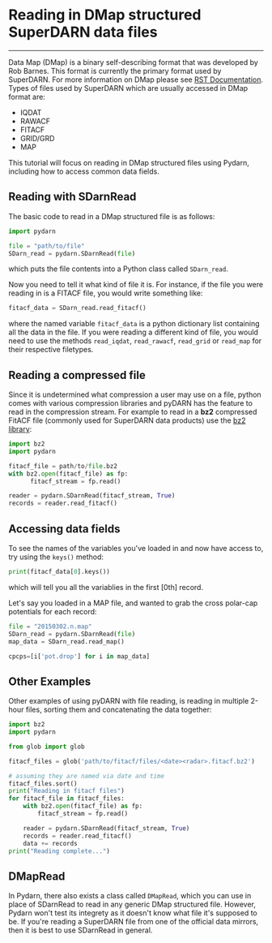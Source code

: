 # Reading in DMap structured SuperDARN data files
---

Data Map (DMap) is a binary self-describing format that was developed by Rob Barnes. 
This format is currently the primary format used by SuperDARN. 
For more information on DMap please see [RST Documentation](https://radar-software-toolkit-rst.readthedocs.io/en/latest/).
Types of files used by SuperDARN which are usually accessed in DMap format are:
- IQDAT
- RAWACF
- FITACF
- GRID/GRD
- MAP

This tutorial will focus on reading in DMap structured files using Pydarn, including how to access common data fields.

## Reading with SDarnRead

The basic code to read in a DMap structured file is as follows:
```python
import pydarn

file = "path/to/file"
SDarn_read = pydarn.SDarnRead(file)
```
which puts the file contents into a Python class called `SDarn_read`. 

Now you need to tell it what kind of file it is. For instance, if the file you were reading in is a FITACF file, you would write something like:
```python
fitacf_data = SDarn_read.read_fitacf()
```
where the named variable `fitacf_data` is a python dictionary list containing all the data in the file. If you were reading a different kind of file, you would need to use the methods `read_iqdat`, `read_rawacf`, `read_grid` or `read_map` for their respective filetypes.

## Reading a compressed file
Since it is undetermined what compression a user may use on a file, python comes with various compression libraries and pyDARN has the feature to read in the compression stream. 
For example to read in a **bz2** compressed FitACF file (commonly used for SuperDARN data products) use the [bz2 library](https://docs.python.org/3/library/bz2.html):
```python
import bz2
import pydarn

fitacf_file = path/to/file.bz2
with bz2.open(fitacf_file) as fp:
      fitacf_stream = fp.read()

reader = pydarn.SDarnRead(fitacf_stream, True)
records = reader.read_fitacf()
```

## Accessing data fields
To see the names of the variables you've loaded in and now have access to, try using the `keys()` method:
```python
print(fitacf_data[0].keys())
```
which will tell you all the variablies in the first [0th] record.

Let's say you loaded in a MAP file, and wanted to grab the cross polar-cap potentials for each record:
```python
file = "20150302.n.map"
SDarn_read = pydarn.SDarnRead(file)
map_data = SDarn_read.read_map()

cpcps=[i['pot.drop'] for i in map_data]
```
## Other Examples
Other examples of using pyDARN with file reading, is reading in multiple 2-hour files, sorting them and concatenating the data together: 
```python
import bz2 
import pydarn 

from glob import glob

fitacf_files = glob('path/to/fitacf/files/<date><radar>.fitacf.bz2')

# assuming they are named via date and time
fitacf_files.sort()
print("Reading in fitacf files")
for fitacf_file in fitacf_files:
    with bz2.open(fitacf_file) as fp:
        fitacf_stream = fp.read()

    reader = pydarn.SDarnRead(fitacf_stream, True)
    records = reader.read_fitacf()
    data += records
print("Reading complete...")
```

## DMapRead

In Pydarn, there also exists a class called `DMapRead`, which you can use in place of SDarnRead to read in any generic DMap structured file. However, Pydarn won't test its integrety as it doesn't know what file it's supposed to be. If you're reading a SuperDARN file from one of the official data mirrors, then it is best to use SDarnRead in general.



